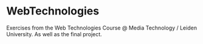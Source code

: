 # WebTechnologies

Exercises from the Web Technologies Course @ Media Technology / Leiden University. As well as the final project.